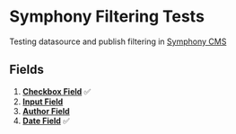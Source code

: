 # Symphony Filtering Tests

Testing datasource and publish filtering in [Symphony CMS](https://github.com/symphonycms/symphony-2)

## Fields

1. **[Checkbox Field](fields/checkbox-field.md)** :white_check_mark:
2. **[Input Field](fields/input-field.md)**
3. **[Author Field](fields/author-field.md)**
4. **[Date Field](fields/date-field.md)** :white_check_mark:

